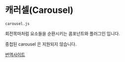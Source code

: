 # 캐러셀(Carousel) 

`carousel.js`

회전목마처럼 요소들을 순환시키는 콤포넌트와 플러그인 입니다. 

중첩된 carousel 은 지원되지 않습니다.


[번역사이트](http://bootstrapk.com/javascript/#carousel)

